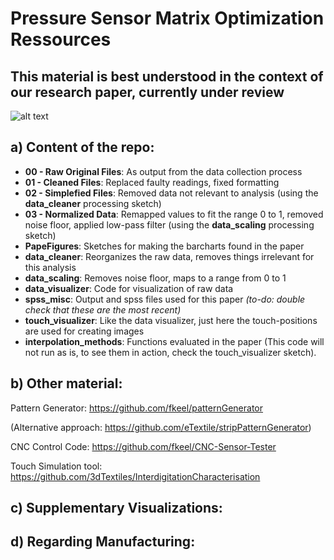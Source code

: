 # Pressure Sensor Matrix Optimization Ressources

## This material is best understood in the context of our research paper, currently under review

![alt text](https://github.com/fkeel/interdigitation/blob/master/all_data_purpleHIGH_redLOW.PNG "raw readings of all strokes on all sensors visualized at once")

## a) Content of the repo:

* **00 - Raw Original Files**: As output from the data collection process
* **01 - Cleaned Files**: Replaced faulty readings, fixed formatting 
* **02 - Simplefied Files**: Removed data not relevant to analysis (using the **data_cleaner** processing sketch)
* **03 - Normalized Data**: Remapped values to fit the range 0 to 1, removed noise floor, applied low-pass filter (using the **data_scaling** processing sketch)
* **PapeFigures**: Sketches for making the barcharts found in the paper
* **data_cleaner**: Reorganizes the raw data, removes things irrelevant for this analysis
* **data_scaling**: Removes noise floor, maps to a range from 0 to 1
* **data_visualizer**: Code for visualization of raw data
* **spss_misc**: Output and spss files used for this paper *(to-do: double check that these are the most recent)*
* **touch_visualizer**: Like the data visualizer, just here the touch-positions are used for creating images
* **interpolation_methods**: Functions evaluated in the paper (This code will not run as is, to see them in action, check the touch_visualizer sketch).

## b) Other material:
Pattern Generator: https://github.com/fkeel/patternGenerator

(Alternative approach: https://github.com/eTextile/stripPatternGenerator)

CNC Control Code: https://github.com/fkeel/CNC-Sensor-Tester

Touch Simulation tool: https://github.com/3dTextiles/InterdigitationCharacterisation

## c) Supplementary Visualizations:

## d) Regarding Manufacturing:
